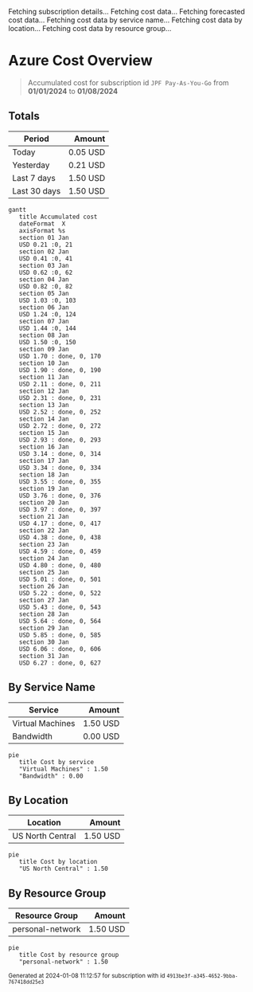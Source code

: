 Fetching subscription details...
Fetching cost data...
Fetching forecasted cost data...
Fetching cost data by service name...
Fetching cost data by location...
Fetching cost data by resource group...
# Azure Cost Overview

> Accumulated cost for subscription id `JPF Pay-As-You-Go` from **01/01/2024** to **01/08/2024**

## Totals

|Period|Amount|
|---|---:|
|Today|0.05 USD|
|Yesterday|0.21 USD|
|Last 7 days|1.50 USD|
|Last 30 days|1.50 USD|

```mermaid
gantt
   title Accumulated cost
   dateFormat  X
   axisFormat %s
   section 01 Jan
   USD 0.21 :0, 21
   section 02 Jan
   USD 0.41 :0, 41
   section 03 Jan
   USD 0.62 :0, 62
   section 04 Jan
   USD 0.82 :0, 82
   section 05 Jan
   USD 1.03 :0, 103
   section 06 Jan
   USD 1.24 :0, 124
   section 07 Jan
   USD 1.44 :0, 144
   section 08 Jan
   USD 1.50 :0, 150
   section 09 Jan
   USD 1.70 : done, 0, 170
   section 10 Jan
   USD 1.90 : done, 0, 190
   section 11 Jan
   USD 2.11 : done, 0, 211
   section 12 Jan
   USD 2.31 : done, 0, 231
   section 13 Jan
   USD 2.52 : done, 0, 252
   section 14 Jan
   USD 2.72 : done, 0, 272
   section 15 Jan
   USD 2.93 : done, 0, 293
   section 16 Jan
   USD 3.14 : done, 0, 314
   section 17 Jan
   USD 3.34 : done, 0, 334
   section 18 Jan
   USD 3.55 : done, 0, 355
   section 19 Jan
   USD 3.76 : done, 0, 376
   section 20 Jan
   USD 3.97 : done, 0, 397
   section 21 Jan
   USD 4.17 : done, 0, 417
   section 22 Jan
   USD 4.38 : done, 0, 438
   section 23 Jan
   USD 4.59 : done, 0, 459
   section 24 Jan
   USD 4.80 : done, 0, 480
   section 25 Jan
   USD 5.01 : done, 0, 501
   section 26 Jan
   USD 5.22 : done, 0, 522
   section 27 Jan
   USD 5.43 : done, 0, 543
   section 28 Jan
   USD 5.64 : done, 0, 564
   section 29 Jan
   USD 5.85 : done, 0, 585
   section 30 Jan
   USD 6.06 : done, 0, 606
   section 31 Jan
   USD 6.27 : done, 0, 627
```

## By Service Name

|Service|Amount|
|---|---:|
|Virtual Machines|1.50 USD|
|Bandwidth|0.00 USD|

```mermaid
pie
   title Cost by service
   "Virtual Machines" : 1.50
   "Bandwidth" : 0.00
```

## By Location

|Location|Amount|
|---|---:|
|US North Central|1.50 USD|

```mermaid
pie
   title Cost by location
   "US North Central" : 1.50
```

## By Resource Group

|Resource Group|Amount|
|---|---:|
|personal-network|1.50 USD|

```mermaid
pie
   title Cost by resource group
   "personal-network" : 1.50
```

<sup>Generated at 2024-01-08 11:12:57 for subscription with id `4913be3f-a345-4652-9bba-767418dd25e3`</sup>
